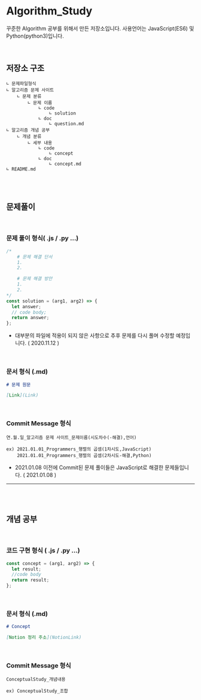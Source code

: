 # Algorithm_Study

꾸준한 Algorithm 공부를 위해서 만든 저장소입니다. 사용언어는 JavaScript(ES6) 및 Python(python3)입니다.

<br>

## 저장소 구조

    ∟ 문제파일형식
    ∟ 알고리즘 문제 사이트
        ∟ 문제 분류
            ∟ 문제 이름
                ∟ code
                    ∟ solution
                ∟ doc
                    ∟ question.md
    ∟ 알고리즘 개념 공부
        ∟ 개념 분류
            ∟ 세부 내용
                ∟ code
                    ∟ concept
                ∟ doc
                    ∟ concept.md
    ∟ README.md

<br>
<br>

## 문제풀이

<br>

### 문제 풀이 형식( .js / .py ...)

```javascript
/*
    # 문제 해결 단서
    1.
    2.

    # 문제 해결 방안
    1.
    2.
*/
const solution = (arg1, arg2) => {
  let answer;
  // code body;
  return answer;
};
```

- 대부분의 파일에 적용이 되지 않은 사항으로 추후 문제를 다시 풀며 수정할 예정입니다. ( 2020.11.12 )

<br>

### 문서 형식 (.md)

```markdown
# 문제 원문

[Link](Link)
```

<br>

### Commit Message 형식

    연.월.일_알고리즘 문제 사이트_문제이름(시도차수(-해결),언어)

    ex) 2021.01.01_Programmers_행렬의 곱셈(1차시도,JavaScript)
        2021.01.01_Programmers_행렬의 곱셈(2차시도-해결,Python)

- 2021.01.08 이전에 Commit된 문제 풀이들은 JavaScript로 해결한 문제들입니다. ( 2021.01.08 )

---

<br>
<br>

## 개념 공부

<br>

### 코드 구현 형식 ( .js / .py ...)

```javascript
const concept = (arg1, arg2) => {
  let result;
  //code body
  return result;
};
```

<br>

### 문서 형식 (.md)

```markdown
# Concept

[Notion 정리 주소](NotionLink)
```

<br>

### Commit Message 형식

    ConceptualStudy_개념내용

    ex) ConceptualStudy_조합
